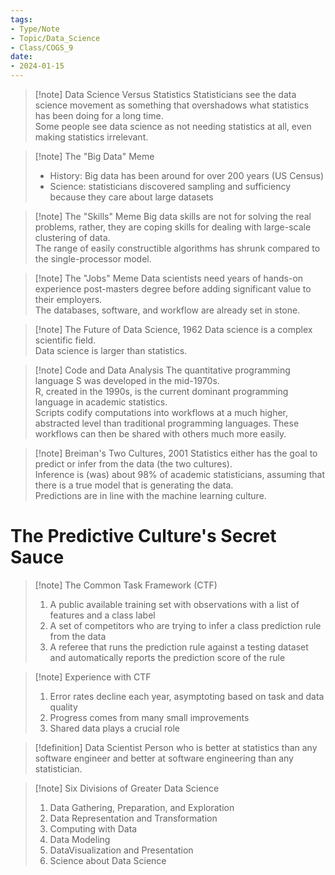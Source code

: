 ```yaml
---
tags:
- Type/Note
- Topic/Data_Science
- Class/COGS_9
date:
- 2024-01-15
---
```


> [!note] Data Science Versus Statistics
> Statisticians see the data science movement as something that overshadows what statistics has been doing for a long time.  
> Some people see data science as not needing statistics at all, even making statistics irrelevant.  

> [!note] The "Big Data" Meme
> - History: Big data has been around for over 200 years (US Census)  
> - Science: statisticians discovered sampling and sufficiency because they care about large datasets  

> [!note] The "Skills" Meme
> Big data skills are not for solving the real problems, rather, they are coping skills for dealing with large-scale clustering of data.  
> The range of easily constructible algorithms has shrunk compared to the single-processor model.  

> [!note] The "Jobs" Meme
> Data scientists need years of hands-on experience post-masters degree before adding significant value to their employers.  
> The databases, software, and workflow are already set in stone.  

> [!note] The Future of Data Science, 1962
> Data science is a complex scientific field.  
> Data science is larger than statistics.  

> [!note] Code and Data Analysis
> The quantitative programming language S was developed in the mid-1970s.  
> R, created in the 1990s, is the current dominant programming language in academic statistics.  
> Scripts codify computations into workflows at a much higher, abstracted level than traditional programming languages. These workflows can then be shared with others much more easily.  

> [!note] Breiman's Two Cultures, 2001
> Statistics either has the goal to predict or infer from the data (the two cultures).  
> Inference is (was) about 98% of academic statisticians, assuming that there is a true model that is generating the data.  
> Predictions are in line with the machine learning culture.  

# The Predictive Culture's Secret Sauce

> [!note] The Common Task Framework (CTF)
> 1. A public available training set with observations with a list of features and a class label  
> 2. A set of competitors who are trying to infer a class prediction rule from the data  
> 3. A referee that runs the prediction rule against a testing dataset and automatically reports the prediction score of the rule  

> [!note] Experience with CTF
> 1. Error rates decline each year, asymptoting based on task and data quality  
> 2. Progress comes from many small improvements  
> 3. Shared data plays a crucial role  

> [!definition] Data Scientist
> Person who is better at statistics than any software engineer and better at software engineering than any statistician.  

> [!note] Six Divisions of Greater Data Science
> 1. Data Gathering, Preparation, and Exploration  
> 2. Data Representation and Transformation  
> 3. Computing with Data  
> 4. Data Modeling  
> 5. DataVisualization and Presentation  
> 6. Science about Data Science  
